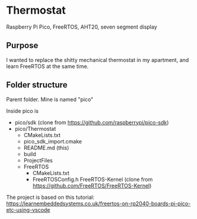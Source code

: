 # Thermostat
Raspberry Pi Pico, FreeRTOS, AHT20, seven segment display

## Purpose
I wanted to replace the shitty mechanical thermostat in my apartment, and learn FreeRTOS at the same time.

## Folder structure

Parent folder. Mine is named "pico"

Inside pico is
- pico/sdk (clone from https://github.com/raspberrypi/pico-sdk)
- pico/Thermostat
    - CMakeLists.txt
    - pico_sdk_import.cmake
    - README.md (this)
    - build
    - ProjectFiles
    - FreeRTOS
        - CMakeLists.txt
        - FreeRTOSConfig.h
        FreeRTOS-Kernel (clone from https://github.com/FreeRTOS/FreeRTOS-Kernel)

The project is based on this tutorial: https://learnembeddedsystems.co.uk/freertos-on-rp2040-boards-pi-pico-etc-using-vscode


